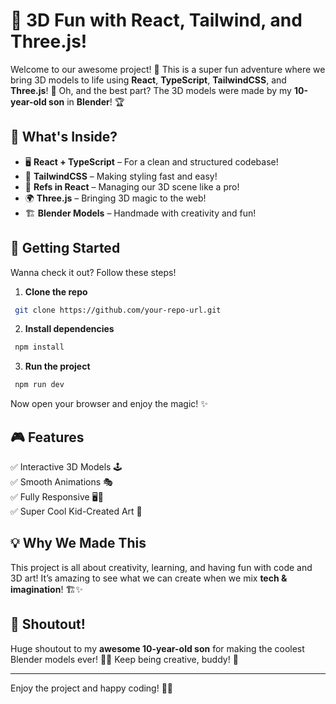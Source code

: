 # 🎨 3D Fun with React, Tailwind, and Three.js!

Welcome to our awesome project! 🚀 This is a super fun adventure where we bring 3D models to life using **React**, **TypeScript**, **TailwindCSS**, and **Three.js**! 🎉 Oh, and the best part? The 3D models were made by my **10-year-old son** in **Blender**! 🏆

## 🌟 What's Inside?
- 🖥️ **React + TypeScript** – For a clean and structured codebase!
- 🎨 **TailwindCSS** – Making styling fast and easy!
- 🔗 **Refs in React** – Managing our 3D scene like a pro!
- 🌍 **Three.js** – Bringing 3D magic to the web!
- 🏗️ **Blender Models** – Handmade with creativity and fun!

## 🚀 Getting Started
Wanna check it out? Follow these steps!

1. **Clone the repo**
```bash
 git clone https://github.com/your-repo-url.git
```

2. **Install dependencies**
```bash
 npm install
```

3. **Run the project**
```bash
 npm run dev
```

Now open your browser and enjoy the magic! ✨

## 🎮 Features
✅ Interactive 3D Models 🕹️  
✅ Smooth Animations 🎭  
✅ Fully Responsive 🖥️📱  
✅ Super Cool Kid-Created Art 🎨  

## 💡 Why We Made This
This project is all about creativity, learning, and having fun with code and 3D art! It’s amazing to see what we can create when we mix **tech & imagination**! 🏗️✨

## 📢 Shoutout!
Huge shoutout to my **awesome 10-year-old son** for making the coolest Blender models ever! 🎉👏 Keep being creative, buddy! 🚀

---

Enjoy the project and happy coding! 🎨✨

